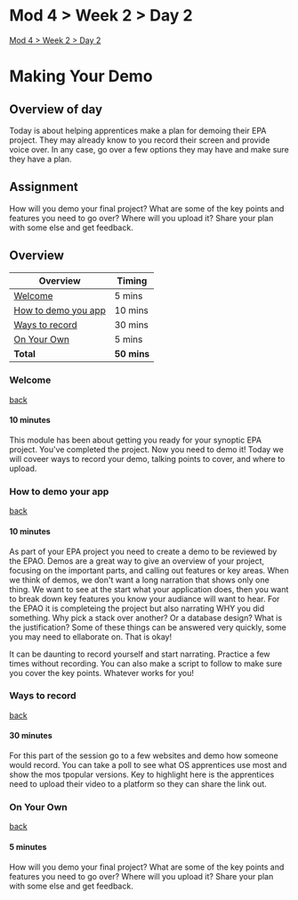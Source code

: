 # Mod 4 > Week 2 > Day 2

[Mod 4 > Week 2 > Day 2](https://whitehatlearningproducts.github.io/swe/mod4/wk2/day2.html)

# Making Your Demo 
## Overview of day 

Today is about helping apprentices make a plan for demoing their EPA project. They may already know to you record their screen and provide voice over. In any case, go over a few options they may have and make sure they have a plan. 

## Assignment 

How will you demo your final project? What are some of the key points and features you need to go over? Where will you upload it? Share your plan with some else and get feedback. 

## Overview 
| Overview                                            | Timing     |
| --------------------------------------------------- | ---------- |
| [Welcome](#Welcome)                                 | 5 mins     |
| [How to demo you app](#How-to-demo-your-app)        | 10 mins    |
| [Ways to record](#Ways-to-record) | 30 mins    |
| [On Your Own](#On-Your-Own)                         | 5 mins     |
| **Total**                                           | **50 mins** |

### Welcome 
[back](#Welcome)

#### 10 minutes 
This module has been about getting you ready for your synoptic EPA project. You've completed the project. Now you need to demo it! Today we will coveer ways to record your demo, talking points to cover, and where to upload. 

### How to demo your app 
[back](#Overview)

#### 10 minutes 
As part of your EPA project you need to create a demo to be reviewed by the EPAO. Demos are a great way to give an overview of your project, focusing on the important parts, and calling out features or key areas. When we think of demos, we don't want a long narration that shows only one thing. We want to see at the start what your application does, then you want to break down key features you know your audiance will want to hear. For the EPAO it is completeing the project but also narrating WHY you did something. Why pick a stack over another? Or a database design? What is the justification? Some of these things can be answered very quickly, some you may need to ellaborate on. That is okay! 

It can be daunting to record yourself and start narrating. Practice a few times without recording. You can also make a script to follow to make sure you cover the key points. Whatever works for you! 

### Ways to record 
[back](#Overview)

#### 30 minutes 
For this part of the session go to a few websites and demo how someone would record. You can take a poll to see what OS apprentices use most and show the mos tpopular versions. Key to highlight here is the apprentices need to upload their video to a platform so they can share the link out. 

### On Your Own 
[back](#Overview)

#### 5 minutes 
How will you demo your final project? What are some of the key points and features you need to go over? Where will you upload it? Share your plan with some else and get feedback. 
